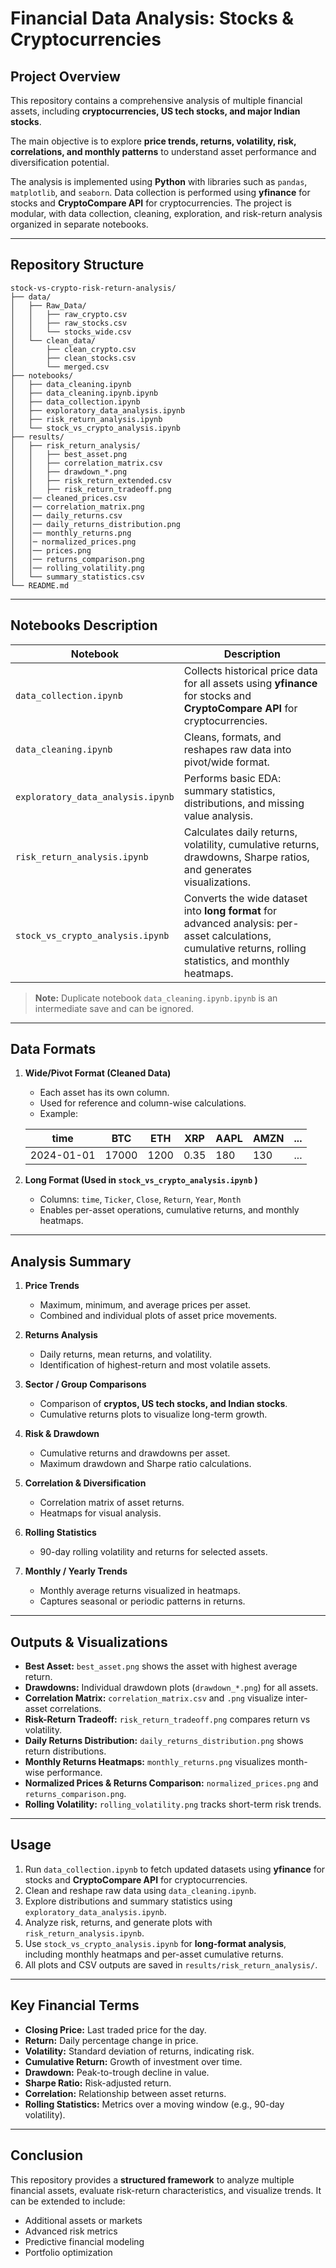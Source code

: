# Financial Data Analysis: Stocks & Cryptocurrencies

## Project Overview

This repository contains a comprehensive analysis of multiple financial assets, including **cryptocurrencies, US tech stocks, and major Indian stocks**.

The main objective is to explore **price trends, returns, volatility, risk, correlations, and monthly patterns** to understand asset performance and diversification potential.

The analysis is implemented using **Python** with libraries such as `pandas`, `matplotlib`, and `seaborn`. Data collection is performed using **yfinance** for stocks and **CryptoCompare API** for cryptocurrencies. The project is modular, with data collection, cleaning, exploration, and risk-return analysis organized in separate notebooks.

---

## Repository Structure

```
stock-vs-crypto-risk-return-analysis/
├── data/
│   ├── Raw_Data/
│   │   ├── raw_crypto.csv
│   │   ├── raw_stocks.csv
│   │   └── stocks_wide.csv
│   └── clean_data/
│       ├── clean_crypto.csv
│       ├── clean_stocks.csv
│       └── merged.csv
├── notebooks/
│   ├── data_cleaning.ipynb
│   ├── data_cleaning.ipynb.ipynb
│   ├── data_collection.ipynb
│   ├── exploratory_data_analysis.ipynb
│   ├── risk_return_analysis.ipynb
│   └── stock_vs_crypto_analysis.ipynb
├── results/
│   ├── risk_return_analysis/
│   │   ├── best_asset.png
│   │   ├── correlation_matrix.csv
│   │   ├── drawdown_*.png
│   │   ├── risk_return_extended.csv
│   │   ├── risk_return_tradeoff.png
│   │── cleaned_prices.csv
│   │── correlation_matrix.png
│   │── daily_returns.csv
│   │── daily_returns_distribution.png
│   │── monthly_returns.png
│   │─ normalized_prices.png
│   │── prices.png
│   │── returns_comparison.png
│   │── rolling_volatility.png
│   └── summary_statistics.csv
└── README.md
```

---

## Notebooks Description

| Notebook                          | Description                                                                                                                                                 |
| --------------------------------- | ----------------------------------------------------------------------------------------------------------------------------------------------------------- |
| `data_collection.ipynb`           | Collects historical price data for all assets using **yfinance** for stocks and **CryptoCompare API** for cryptocurrencies.                                 |
| `data_cleaning.ipynb`             | Cleans, formats, and reshapes raw data into pivot/wide format.                                                                                              |
| `exploratory_data_analysis.ipynb` | Performs basic EDA: summary statistics, distributions, and missing value analysis.                                                                          |
| `risk_return_analysis.ipynb`      | Calculates daily returns, volatility, cumulative returns, drawdowns, Sharpe ratios, and generates visualizations.                                           |
| `stock_vs_crypto_analysis.ipynb`  | Converts the wide dataset into **long format** for advanced analysis: per-asset calculations, cumulative returns, rolling statistics, and monthly heatmaps. |

> **Note:** Duplicate notebook `data_cleaning.ipynb.ipynb` is an intermediate save and can be ignored.

---

## Data Formats

1. **Wide/Pivot Format (Cleaned Data)**

   * Each asset has its own column.
   * Used for reference and column-wise calculations.
   * Example:

   | time       | BTC   | ETH  | XRP  | AAPL | AMZN | ... |
   | ---------- | ----- | ---- | ---- | ---- | ---- | --- |
   | 2024-01-01 | 17000 | 1200 | 0.35 | 180  | 130  | ... |

2. **Long Format (Used in `stock_vs_crypto_analysis.ipynb` )**

   * Columns: `time`, `Ticker`, `Close`, `Return`, `Year`, `Month`
   * Enables per-asset operations, cumulative returns, and monthly heatmaps.

---

## Analysis Summary

1. **Price Trends**

   * Maximum, minimum, and average prices per asset.
   * Combined and individual plots of asset price movements.

2. **Returns Analysis**

   * Daily returns, mean returns, and volatility.
   * Identification of highest-return and most volatile assets.

3. **Sector / Group Comparisons**

   * Comparison of **cryptos, US tech stocks, and Indian stocks**.
   * Cumulative returns plots to visualize long-term growth.

4. **Risk & Drawdown**

   * Cumulative returns and drawdowns per asset.
   * Maximum drawdown and Sharpe ratio calculations.

5. **Correlation & Diversification**

   * Correlation matrix of asset returns.
   * Heatmaps for visual analysis.

6. **Rolling Statistics**

   * 90-day rolling volatility and returns for selected assets.

7. **Monthly / Yearly Trends**

   * Monthly average returns visualized in heatmaps.
   * Captures seasonal or periodic patterns in returns.

---

## Outputs & Visualizations

* **Best Asset:** `best_asset.png` shows the asset with highest average return.
* **Drawdowns:** Individual drawdown plots (`drawdown_*.png`) for all assets.
* **Correlation Matrix:** `correlation_matrix.csv` and `.png` visualize inter-asset correlations.
* **Risk-Return Tradeoff:** `risk_return_tradeoff.png` compares return vs volatility.
* **Daily Returns Distribution:** `daily_returns_distribution.png` shows return distributions.
* **Monthly Returns Heatmaps:** `monthly_returns.png` visualizes month-wise performance.
* **Normalized Prices & Returns Comparison:** `normalized_prices.png` and `returns_comparison.png`.
* **Rolling Volatility:** `rolling_volatility.png` tracks short-term risk trends.

---

## Usage

1. Run `data_collection.ipynb` to fetch updated datasets using **yfinance** for stocks and **CryptoCompare API** for cryptocurrencies.
2. Clean and reshape raw data using `data_cleaning.ipynb`.
3. Explore distributions and summary statistics using `exploratory_data_analysis.ipynb`.
4. Analyze risk, returns, and generate plots with `risk_return_analysis.ipynb`.
5. Use `stock_vs_crypto_analysis.ipynb` for **long-format analysis**, including monthly heatmaps and per-asset cumulative returns.
6. All plots and CSV outputs are saved in `results/risk_return_analysis/`.

---

## Key Financial Terms

* **Closing Price:** Last traded price for the day.
* **Return:** Daily percentage change in price.
* **Volatility:** Standard deviation of returns, indicating risk.
* **Cumulative Return:** Growth of investment over time.
* **Drawdown:** Peak-to-trough decline in value.
* **Sharpe Ratio:** Risk-adjusted return.
* **Correlation:** Relationship between asset returns.
* **Rolling Statistics:** Metrics over a moving window (e.g., 90-day volatility).

---

## Conclusion

This repository provides a **structured framework** to analyze multiple financial assets, evaluate risk-return characteristics, and visualize trends. It can be extended to include:

* Additional assets or markets
* Advanced risk metrics
* Predictive financial modeling
* Portfolio optimization
